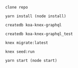 ```clone repo```

```yarn install (node install)```

```createdb koa-knex-graphql```

```createdb koa-knex-graphql_test```

```knex migrate:latest```

```knex seed:run```

```yarn start (node start)```
